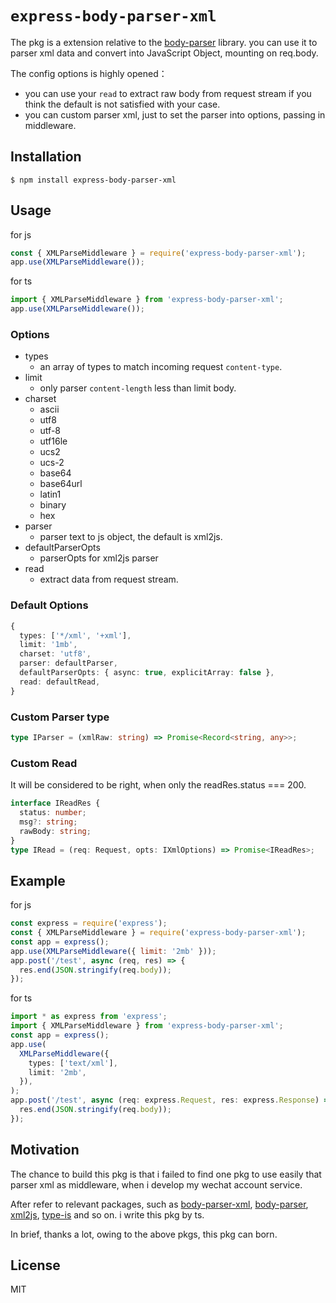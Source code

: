 # `express-body-parser-xml`

The pkg is a extension relative to the [body-parser](https://github.com/expressjs/body-parser) library. you can use it to parser xml data and convert into JavaScript Object, mounting on req.body.

The config options is highly opened：

- you can use your `read` to extract raw body from request stream if you think the default is not satisfied with your case.
- you can custom parser xml, just to set the parser into options, passing in middleware.

## Installation

```shell
$ npm install express-body-parser-xml
```

## Usage

for js

```js
const { XMLParseMiddleware } = require('express-body-parser-xml');
app.use(XMLParseMiddleware());
```

for ts

```ts
import { XMLParseMiddleware } from 'express-body-parser-xml';
app.use(XMLParseMiddleware());
```

### Options

- types
  - an array of types to match incoming request `content-type`.
- limit
  - only parser `content-length` less than limit body.
- charset
  - ascii
  - utf8
  - utf-8
  - utf16le
  - ucs2
  - ucs-2
  - base64
  - base64url
  - latin1
  - binary
  - hex
- parser
  - parser text to js object, the default is xml2js.
- defaultParserOpts
  - parserOpts for xml2js parser
- read
  - extract data from request stream.

### Default Options

```ts
{
  types: ['*/xml', '+xml'],
  limit: '1mb',
  charset: 'utf8',
  parser: defaultParser,
  defaultParserOpts: { async: true, explicitArray: false },
  read: defaultRead,
}
```

### Custom Parser type

```ts
type IParser = (xmlRaw: string) => Promise<Record<string, any>>;
```

### Custom Read

It will be considered to be right, when only the readRes.status === 200.

```ts
interface IReadRes {
  status: number;
  msg?: string;
  rawBody: string;
}
type IRead = (req: Request, opts: IXmlOptions) => Promise<IReadRes>;
```

## Example

for js

```js
const express = require('express');
const { XMLParseMiddleware } = require('express-body-parser-xml');
const app = express();
app.use(XMLParseMiddleware({ limit: '2mb' }));
app.post('/test', async (req, res) => {
  res.end(JSON.stringify(req.body));
});
```

for ts

```ts
import * as express from 'express';
import { XMLParseMiddleware } from 'express-body-parser-xml';
const app = express();
app.use(
  XMLParseMiddleware({
    types: ['text/xml'],
    limit: '2mb',
  }),
);
app.post('/test', async (req: express.Request, res: express.Response) => {
  res.end(JSON.stringify(req.body));
});
```

## Motivation

The chance to build this pkg is that i failed to find one pkg to use easily that parser xml as middleware, when i develop my wechat account service.

After refer to relevant packages, such as [body-parser-xml](https://www.npmjs.com/package/body-parser-xml), [body-parser](https://www.npmjs.com/package/body-parser), [xml2js](https://www.npmjs.com/package/xml2js), [type-is](https://www.npmjs.com/package/type-is) and so on. i write this pkg by ts.

In brief, thanks a lot, owing to the above pkgs, this pkg can born.

## License

MIT
